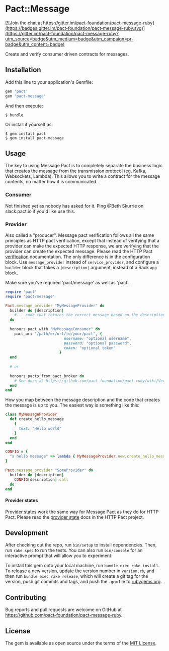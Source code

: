 # Pact::Message

[![Join the chat at https://gitter.im/pact-foundation/pact-message-ruby](https://badges.gitter.im/pact-foundation/pact-message-ruby.svg)](https://gitter.im/pact-foundation/pact-message-ruby?utm_source=badge&utm_medium=badge&utm_campaign=pr-badge&utm_content=badge)

Create and verify consumer driven contracts for messages.



## Installation

Add this line to your application's Gemfile:

```ruby
gem 'pact'
gem 'pact-message'
```

And then execute:

    $ bundle

Or install it yourself as:

    $ gem install pact
    $ gem install pact-message

## Usage

The key to using Message Pact is to completely separate the business logic that creates the message from the transmission protocol (eg. Kafka, Websockets, Lambda). This allows you to write a contract for the message contents, no matter how it is communicated.

### Consumer

Not finished yet as nobody has asked for it. Ping @Beth Skurrie on slack.pact.io if you'd like use this.

### Provider

Also called a "producer". Message pact verification follows all the same principles as HTTP pact verification, except that instead of verifying that a provider can make the expected HTTP response, we are verifying that the provider can create the expected message. Please read the HTTP Pact [verification](https://github.com/pact-foundation/pact-ruby/wiki/Verifying-pacts) documentation. The only difference is in the configuration block. Use `message_provider` instead of `service_provider`, and configure a `builder` block that takes a `|description|` argument, instead of a Rack `app` block.

Make sure you've required 'pact/message' as well as 'pact'.

```ruby
require 'pact'
require 'pact/message'

Pact.message_provider "MyMessageProvider" do
  builder do |description|
    #... code that returns the correct message based on the description goes here
  do
  
  honours_pact_with "MyMessageConsumer" do
    pact_uri "/path/or/url/to/your/pact", { 
                          username: "optional username", 
                          password: "optional password", 
                          token: "optional token"
                        }
  end
  
  # or
  
  honours_pacts_from_pact_broker do
    # See docs at https://github.com/pact-foundation/pact-ruby/wiki/Verifying-pacts
  end
end

```

How you map between the message description and the code that creates the message is up to you. The easiest way is something like this:

```ruby
class MyMessageProvider
  def create_hello_message
    {
      text: "Hello world"
    }
  end
end

CONFIG = {
  "a hello message" => lambda { MyMessageProvider.new.create_hello_message }
}

Pact.message_provider "SomeProvider" do
  builder do |description|
    CONFIG[description].call
  do
end

```

#### Provider states

Provider states work the same way for Message Pact as they do for HTTP Pact. Please read the [provider state](https://github.com/pact-foundation/pact-ruby#using-provider-states) docs in the HTTP Pact project.

## Development

After checking out the repo, run `bin/setup` to install dependencies. Then, run `rake spec` to run the tests. You can also run `bin/console` for an interactive prompt that will allow you to experiment.

To install this gem onto your local machine, run `bundle exec rake install`. To release a new version, update the version number in `version.rb`, and then run `bundle exec rake release`, which will create a git tag for the version, push git commits and tags, and push the `.gem` file to [rubygems.org](https://rubygems.org).

## Contributing

Bug reports and pull requests are welcome on GitHub at https://github.com/pact-foundation/pact-message-ruby.

## License

The gem is available as open source under the terms of the [MIT License](http://opensource.org/licenses/MIT).
